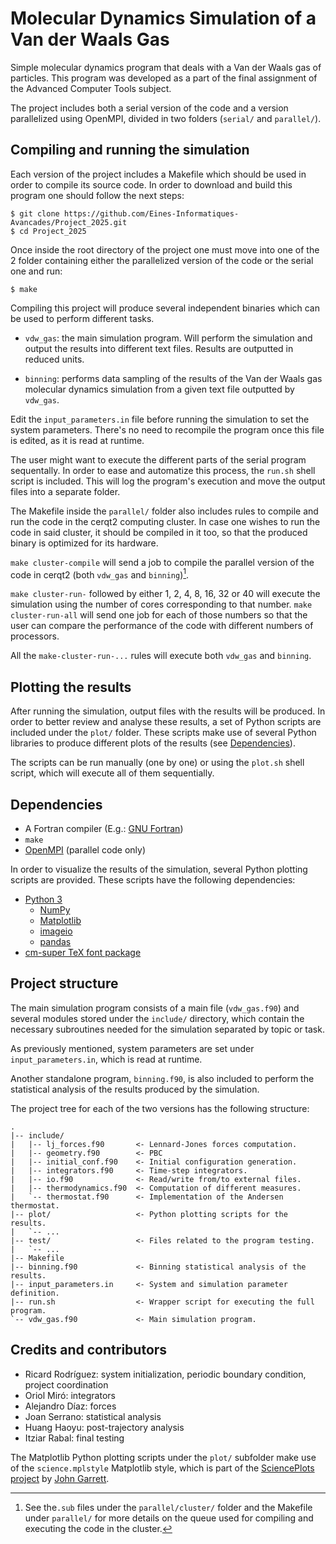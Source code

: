 # Molecular Dynamics Simulation of a Van der Waals Gas

Simple molecular dynamics program that deals with a Van der Waals gas of
particles. This program was developed as a part of the final assignment of the
Advanced Computer Tools subject.

The project includes both a serial version of the code and a version
parallelized using OpenMPI, divided in two folders (`serial/` and `parallel/`).

## Compiling and running the simulation

Each version of the project includes a Makefile which should be used in order to
compile its source code. In order to download and build this program one should
follow the next steps:

```
$ git clone https://github.com/Eines-Informatiques-Avancades/Project_2025.git
$ cd Project_2025
```

Once inside the root directory of the project one must move into one of the 2
folder containing either the parallelized version of the code or the serial one
and run:

```
$ make
```

Compiling this project will produce several independent binaries
which can be used to perform different tasks.

- `vdw_gas`: the main simulation program. Will perform the simulation and
    output the results into different text files. Results are outputted in
    reduced units.

- `binning`: performs data sampling of the results of the Van der Waals gas
    molecular dynamics simulation from a given text file outputted by `vdw_gas`.

Edit the `input_parameters.in` file before running the simulation to set the
system parameters. There's no need to recompile the program once this file is
edited, as it is read at runtime.

The user might want to execute the different parts of the serial program
sequentally. In order to ease and automatize this process, the `run.sh` shell
script is included. This will log the program's execution and move the output
files into a separate folder.

The Makefile inside the `parallel/` folder also includes rules to compile and
run the code in the cerqt2 computing cluster. In case one wishes to run the code
in said cluster, it should be compiled in it too, so that the produced binary is
optimized for its hardware.

`make cluster-compile` will send a job to compile the parallel version of the
code in cerqt2 (both `vdw_gas` and `binning`)[^cluster].

[^cluster]: See the`.sub` files under the `parallel/cluster/` folder and the
  Makefile under `parallel/` for more details on the queue used for compiling
  and executing the code in the cluster.

`make cluster-run-` followed by either 1, 2, 4, 8, 16, 32 or 40 will execute the
simulation using the number of cores corresponding to that number. `make
cluster-run-all` will send one job for each of those numbers so that the user
can compare the performance of the code with different numbers of processors.

All the `make-cluster-run-...` rules will execute both `vdw_gas` and `binning`.

## Plotting the results

After running the simulation, output files with the results will be produced. In
order to better review and analyse these results, a set of Python scripts are
included under the `plot/` folder. These scripts make use of several Python
libraries to produce different plots of the results (see
[Dependencies](#dependencies)).

The scripts can be run manually (one by one) or using the `plot.sh` shell
script, which will execute all of them sequentially.

## Dependencies

- A Fortran compiler (E.g.: [GNU Fortran](https://gcc.gnu.org/fortran/))
- `make`
- [OpenMPI](https://www.open-mpi.org/) (parallel code only)

In order to visualize the results of the simulation, several Python plotting
scripts are provided. These scripts have the following dependencies:

- [Python 3](https://www.python.org/)
  - [NumPy](https://numpy.org/)
  - [Matplotlib](https://matplotlib.org/)
  - [imageio](https://imageio.readthedocs.io/en/stable/)
  - [pandas](https://pandas.pydata.org/)
- [cm-super TeX font package](https://ctan.org/pkg/cm-super)

## Project structure

The main simulation program consists of a main file (`vdw_gas.f90`) and several
modules stored under the `include/` directory, which contain the necessary
subroutines needed for the simulation separated by topic or task.

As previously mentioned, system parameters are set under `input_parameters.in`,
which is read at runtime.

Another standalone program, `binning.f90`, is also included to perform the
statistical analysis of the results produced by the simulation.

The project tree for each of the two versions has the following structure:

```
.
|-- include/
|   |-- lj_forces.f90       <- Lennard-Jones forces computation.
|   |-- geometry.f90        <- PBC
|   |-- initial_conf.f90    <- Initial configuration generation.
|   |-- integrators.f90     <- Time-step integrators.
|   |-- io.f90              <- Read/write from/to external files.
|   |-- thermodynamics.f90  <- Computation of different measures.
|   `-- thermostat.f90      <- Implementation of the Andersen thermostat.
|-- plot/                   <- Python plotting scripts for the results.
|   `-- ...
|-- test/                   <- Files related to the program testing.
|   `-- ...
|-- Makefile
|-- binning.f90             <- Binning statistical analysis of the results.
|-- input_parameters.in     <- System and simulation parameter definition.
|-- run.sh                  <- Wrapper script for executing the full program.
`-- vdw_gas.f90             <- Main simulation program.
```

## Credits and contributors

- Ricard Rodríguez: system initialization, periodic boundary condition, project
    coordination
- Oriol Miró: integrators
- Alejandro Díaz: forces
- Joan Serrano: statistical analysis
- Huang Haoyu: post-trajectory analysis
- Itziar Rabal: final testing

The Matplotlib Python plotting scripts under the `plot/` subfolder make
use of the `science.mplstyle` Matplotlib style, which is part of the
[SciencePlots project](https://github.com/garrettj403/SciencePlots) by [John
Garrett](https://github.com/garrettj403).
